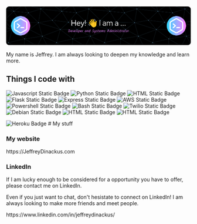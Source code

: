 ![Header](./github-header-image.png)

<p>My name is Jeffrey. I am always looking to deepen my knowledge and learn more.</p>

<!--## Some of my Badges-->

<!--START_SECTION:badges-->
<!--END_SECTION:badges-->

## Things I code with

<img alt="Javascript Static Badge" src="https://img.shields.io/badge/JavaScript-blue">&nbsp;<img alt="Python Static Badge" src="https://img.shields.io/badge/Python-darkgreen">
<img alt="HTML Static Badge" src="https://img.shields.io/badge/MySQL-00758F">
<img alt="Flask Static Badge" src="https://img.shields.io/badge/Flask-limegreen">
<img alt="Express Static Badge" src="https://img.shields.io/badge/Express-16558F">
<img alt="AWS Static Badge" src="https://img.shields.io/badge/AWS-red">
<img alt="Powershell Static Badge" src="https://img.shields.io/badge/Powershell-black">
<img alt="Bash Static Badge" src="https://img.shields.io/badge/Bash-white">
<img alt="Twilio Static Badge" src="https://img.shields.io/badge/Twilio-990000">
<img alt="Debian Static Badge" src="https://img.shields.io/badge/Debian-purple">
<img alt="HTML Static Badge" src="https://img.shields.io/badge/HTML5+Bootstrap5+CSS3-6610F2">
<img alt="HTML Static Badge" src="https://img.shields.io/badge/VSCode-lightblue">

<img src="https://img.shields.io/badge/Heroku-430098?style=for-the-badge&logo=heroku&logoColor=white" alt="Heroku Badge">
# My stuff

<h3>My website</h3>

<p>https://JeffreyDinackus.com</p>
<h3>LinkedIn</h3>
<p>If I am lucky enough to be considered for a opportunity you have to offer, please contact me on LinkedIn.</p>
<p>Even if you just want to chat, don't hesistate to connect on LinkedIn! I am always looking to make more friends and meet people. </p>

<p>https://www.linkedin.com/in/jeffreydinackus/</p>




<!--
**JeffreyDinackus/JeffreyDinackus** is a ✨ _special_ ✨ repository because its `README.md` (this file) appears on your GitHub profile.

Here are some ideas to get you started:

- 🔭 I’m currently working on ...
- 🌱 I’m currently learning ...
- 👯 I’m looking to collaborate on ...
- 🤔 I’m looking for help with ...
- 💬 Ask me about ...
- 📫 How to reach me: ...
- 😄 Pronouns: ...
- ⚡ Fun fact: ...
-->
